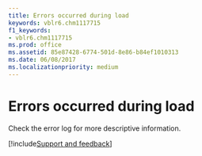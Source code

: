 ```yaml
---
title: Errors occurred during load
keywords: vblr6.chm1117715
f1_keywords:
- vblr6.chm1117715
ms.prod: office
ms.assetid: 85e87428-6774-501d-8e86-b84ef1010313
ms.date: 06/08/2017
ms.localizationpriority: medium
---
```



# Errors occurred during load

Check the error log for more descriptive information.

[!include[Support and feedback](~/includes/feedback-boilerplate.md)]
